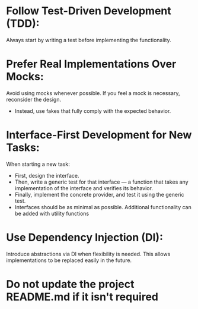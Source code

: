 # Follow Test-Driven Development (TDD):
Always start by writing a test before implementing the functionality.

# Prefer Real Implementations Over Mocks:
Avoid using mocks whenever possible. If you feel a mock is necessary, reconsider the design.
* Instead, use fakes that fully comply with the expected behavior.

# Interface-First Development for New Tasks:
When starting a new task:

* First, design the interface.
* Then, write a generic test for that interface — a function that takes any implementation of the interface and verifies its behavior.
* Finally, implement the concrete provider, and test it using the generic test.
* Interfaces should be as minimal as possible. Additional functionality can be added with utility functions

# Use Dependency Injection (DI):
Introduce abstractions via DI when flexibility is needed. This allows implementations to be replaced easily in the future.

# Do not update the project README.md if it isn't required

